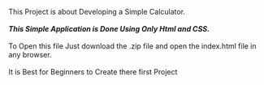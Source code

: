 This Project is about Developing a Simple Calculator.<br><br>
<b><i> This Simple Application is Done Using Only Html and CSS.</i> </b><br><br>
To Open this file Just download the .zip file and open the index.html file in any browser.<br><br>
It is Best for Beginners to Create there first Project
